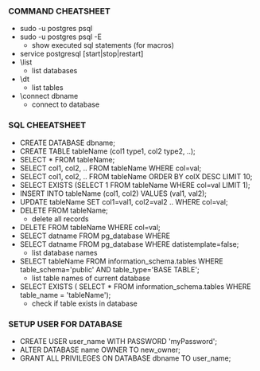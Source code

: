 ### COMMAND CHEATSHEET

- sudo -u postgres psql
- sudo -u postgres psql -E
  - show executed sql statements (for macros)
- service postgresql [start|stop|restart]
- \list
  - list databases
- \dt
  - list tables
- \connect dbname
  - connect to database

### SQL CHEEATSHEET

- CREATE DATABASE dbname;
- CREATE TABLE tableName (col1 type1, col2 type2, ..);
- SELECT * FROM tableName;
- SELECT col1, col2, .. FROM tableName WHERE col=val;
- SELECT col1, col2, .. FROM tableName ORDER BY colX DESC LIMIT 10;
- SELECT EXISTS (SELECT 1 FROM tableName WHERE col=val LIMIT 1);
- INSERT INTO tableName (col1, col2) VALUES (val1, val2);
- UPDATE tableName SET col1=val1, col2=val2 .. WHERE col=val;
- DELETE FROM tableName;
  - delete all records
- DELETE FROM tableName WHERE col=val;
- SELECT datname FROM pg\_database WHERE
- SELECT datname FROM pg\_database WHERE datistemplate=false;
  - list database names
- SELECT tableName FROM information\_schema.tables WHERE table\_schema='public'
  AND table\_type='BASE TABLE';
  - list table names of current database
- SELECT EXISTS ( SELECT * FROM information\_schema.tables WHERE table\_name =
  'tableName');
  - check if table exists in database

### SETUP USER FOR DATABASE

- CREATE USER user\_name WITH PASSWORD 'myPassword';
- ALTER DATABASE name OWNER TO new_owner;
- GRANT ALL PRIVILEGES ON DATABASE dbname TO user\_name;
